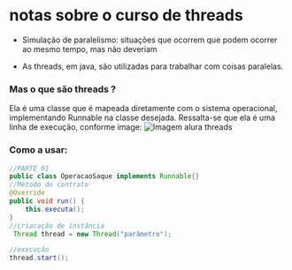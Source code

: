 # notas sobre o curso de threads

- Simulação de paralelismo: situações que ocorrem que podem ocorrer ao mesmo tempo, mas não deveriam

- As threads, em java, são utilizadas para trabalhar com coisas paralelas.
### Mas o que são threads ?
Ela é uma  classe que é mapeada diretamente  com o sistema operacional, implementando Runnable na classe desejada.
Ressalta-se que ela é uma linha de execução, conforme image:
![Imagem alura threads](https://cdn1.gnarususercontent.com.br/1/795715/90af46c4-4671-4c8b-90d0-b25255031be2.png)


### Como a usar:

```Java
//PARTE 01
public class OperacaoSaque implements Runnable{}
//Método do contrato
@Override
public void run() {
    this.executa();
}
//criacação de instância
 Thread thread = new Thread("parâmetro");

//execução
thread.start();

```

